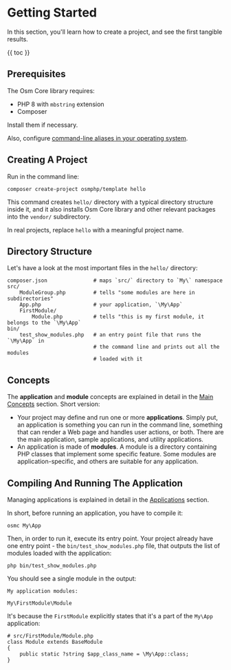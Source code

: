# Getting Started

In this section, you'll learn how to create a project, and see the first tangible results.

{{ toc }}

## Prerequisites

The Osm Core library requires:

* PHP 8 with `mbstring` extension
* Composer

Install them if necessary.

Also, configure [command-line aliases in your operating system](tips-and-tricks.html#command-line-aliases).

## Creating A Project

Run in the command line:

    composer create-project osmphp/template hello

This command creates `hello/` directory with a typical directory structure inside it, and it also installs Osm Core library and other relevant packages into the `vendor/` subdirectory.

In real projects, replace `hello` with a meaningful project name. 

## Directory Structure

Let's have a look at the most important files in the `hello/` directory:

    composer.json               # maps `src/` directory to `My\` namespace
    src/
        ModuleGroup.php         # tells "some modules are here in subdirectories"
        App.php                 # your application, `\My\App`
        FirstModule/
            Module.php          # tells "this is my first module, it belongs to the `\My\App`
    bin/
        test_show_modules.php   # an entry point file that runs the `\My\App` in 
                                # the command line and prints out all the modules
                                # loaded with it

## Concepts 

The **application** and **module** concepts are explained in detail in the [Main Concepts](main-concepts.html) section. Short version:

* Your project may define and run one or more **applications**. Simply put, an application is something you can run in the command line, something that can render a Web page and handles user actions, or both. There are the main application, sample applications, and utility applications.
* An application is made of **modules**. A module is a directory containing PHP classes that implement some specific feature. Some modules are application-specific, and others are suitable for any application.

## Compiling And Running The Application

Managing applications is explained in detail in the [Applications](applications.html) section. 

In short, before running an application, you have to compile it:

    osmc My\App

Then, in order to run it, execute its entry point. Your project already have one entry point - the `bin/test_show_modules.php` file, that outputs the list of modules loaded with the application:

    php bin/test_show_modules.php

You should see a single module in the output:

    My application modules:
    
    My\FirstModule\Module

It's because the `FirstModule` explicitly states that it's a part of the `My\App` application:

    # src/FirstModule/Module.php
    class Module extends BaseModule
    {
        public static ?string $app_class_name = \My\App::class;
    }

